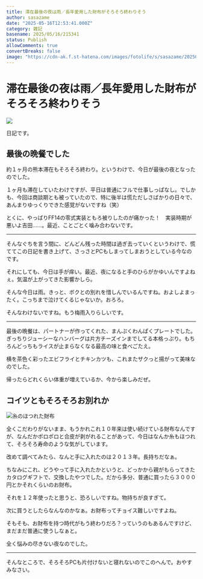 ```yaml
---
title: 滞在最後の夜は雨／長年愛用した財布がそろそろ終わりそう
author: sasazame
date: "2025-05-16T12:53:41.000Z"
category: 雑記
basename: 2025/05/16/215341
status: Publish
allowComments: true
convertBreaks: false
image: "https://cdn-ak.f.st-hatena.com/images/fotolife/s/sasazame/20250516/20250516213814.png"
---
```

# 滞在最後の夜は雨／長年愛用した財布がそろそろ終わりそう

![](https://cdn-ak.f.st-hatena.com/images/fotolife/s/sasazame/20250516/20250516213814.png)

日記です。

<!-- Extended Body -->

## 最後の晩餐でした

約１ヶ月の熊本滞在もそろそろ終わり。というわけで、今日が最後の夜となったのでした。

１ヶ月も滞在していたわけですが、平日は普通にフルで仕事しっぱなし。でしかも、今回は商談期とも被っていたので、特に後半は慌ただしさばかりの日々で、あんまりゆっくりできた感覚がないですね（笑）

とくに、やっぱりFF14の零式実装ともろ被りしたのが痛かった！　実装時期が悪いよ吉田……。最近、ことごとく噛み合わないです。

* * *

そんなぐちを言う間に、どんどん残った時間は過ぎ去っていくというわけで、慌ててこの日記を書き上げて、さっさとPCもしまってしまおうとしている今なのです。

それにしても、今日は手が痒い。最近、夜になると手のひらがかゆいんですよねぇ。気温が上がってきた影響かしら。

そんな今日は雨。きっと、ボクとの別れを惜しんでいるんですね。およしよまったく。こっちまで泣けてくるじゃないか。おろろ。

そんなわけないですね。もう梅雨入りらしいです。

* * *

最後の晩餐は、パートナーが作ってくれた、まんぷくわんぱくプレートでした。ぎっちりジューシーなハンバーグは片方チーズインまでしてる本格っぷり。もちろんどっちもライスが止まらなくなる最高の味と食べごたえ。

横を茶色く彩ったエビフライとチキンカツも、これまたザクっと揚がって美味なのでした。

帰ったらどれくらい体重が増えているか、今から楽しみだぜ。

## コイツともそろそろお別れか

![糸のほつれた財布](https://cdn-ak.f.st-hatena.com/images/fotolife/s/sasazame/20250516/20250516214859.jpg)

全くこだわりがないまま、もうかれこれ１０年来は使い続けている財布なんですが、なんだかポロポロと合皮が剥がれることがあって、今日はなんか糸もほつれて、そろそろ寿命のような気がしています。

改めて調べてみたら、なんと手に入れたのは２０１３年。長持ちだなぁ。

ちなみにこれ、どうやって手に入れたかというと、どっかから親がもらってきたカタログギフトで、交換したやつでした。だから多分、普通に買ったら３０００円とかそれくらいのお財布。

それを１２年使ったと思うと、恐ろしいですね。物持ちが良すぎて。

次に買うとしたらなんなのかなぁ。お財布ってチョイス難しいですよね。

そもそも、お財布を持つ時代がもう終わりだろ？っていうのもあるんですけど、まだまだ普通に使うしなぁと。

全く悩みの尽きない夜なのでした。

* * *

そんなところで、そろそろPCも片付けないと寝れないのでこのへんで。おやすみなさい。
